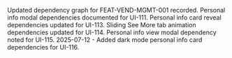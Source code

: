 Updated dependency graph for FEAT-VEND-MGMT-001 recorded.
Personal info modal dependencies documented for UI-111.
Personal info card reveal dependencies updated for UI-113.
Sliding See More tab animation dependencies updated for UI-114.
Personal info view modal dependency noted for UI-115.
2025-07-12 - Added dark mode personal info card dependencies for UI-116.
